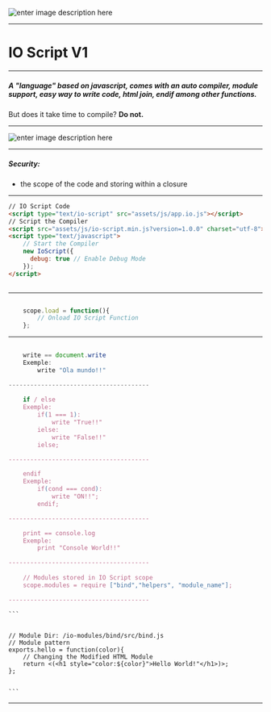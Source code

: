 ![enter image description here](https://i.imgur.com/y8m3HSj.gif)

----------------------------------------------

# IO Script V1

_______________________________________

##### A "language" based on javascript, comes with an auto compiler, module support, easy way to write code, html join, endif among other functions.
But does it take time to compile? **Do not.**

_______________________________________

![enter image description here](https://imgur.com/yqi4HAI.png)

_______________________________________

#####  Security:
		
 - the scope of the code and storing within a closure
 
 
_______________________________________


```html
// IO Script Code
<script type="text/io-script" src="assets/js/app.io.js"></script>
// Script the Compiler
<script src="assets/js/io-script.min.js?version=1.0.0" charset="utf-8"></script>
<script type="text/javascript">
    // Start the Compiler
    new IoScript({
      debug: true // Enable Debug Mode
    }); 
</script>
	  

```

_______________________________________


```javascript

	scope.load = function(){
		// Onload IO Script Function 
	};

```

_______________________________________

```javascript
	
	write == document.write
	Exemple: 
		write "Ola mundo!!"

---------------------------------------
	
	if / else
	Exemple:
		if(1 === 1):
			write "True!!"
		ielse:
			write "False!!"
		ielse;

---------------------------------------

	endif
	Exemple:
		if(cond === cond):
			write "ON!!";
		endif;

---------------------------------------

	print == console.log
	Exemple:
		print "Console World!!"

---------------------------------------
	
	// Modules stored in IO Script scope
	scope.modules = require ["bind","helpers", "module_name"];

---------------------------------------

```

	```
	
	
	// Module Dir: /io-modules/bind/src/bind.js
	// Module pattern
	exports.hello = function(color){
		// Changing the Modified HTML Module
		return <(<h1 style="color:${color}">Hello World!"</h1>)>;
	};
	
	
	```
_______________________________________
